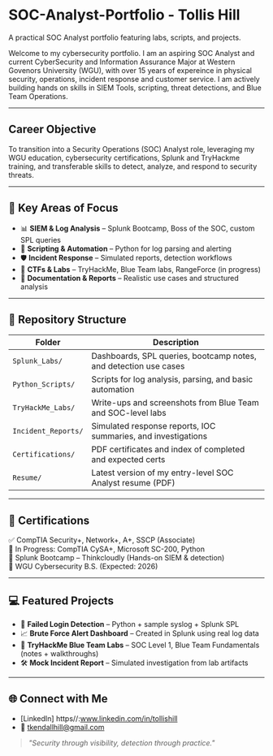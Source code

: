 # SOC-Analyst-Portfolio - Tollis Hill
A practical SOC Analyst portfolio featuring labs, scripts, and projects.

Welcome to my cybersecurity portfolio. I am an aspiring SOC Analyst and current CyberSecurity and Information Assurance Major at Western Govenors University (WGU), with over 15 years of expereince in physical security, operations, incident response and customer service. I am actively building hands on skills in SIEM Tools, scripting, threat detections, and Blue Team Operations.

---

## Career Objective
To transition into a Security Operations (SOC) Analyst role, leveraging my WGU education, cybersecurity certifications, Splunk and TryHackme training, and transferable skills to detect, analyze, and respond to security threats.

---

## 🔧 Key Areas of Focus

- 📊 **SIEM & Log Analysis** – Splunk Bootcamp, Boss of the SOC, custom SPL queries
- 🐍 **Scripting & Automation** – Python for log parsing and alerting
- 🛡️ **Incident Response** – Simulated reports, detection workflows
- 🧪 **CTFs & Labs** – TryHackMe, Blue Team labs, RangeForce (in progress)
- 📁 **Documentation & Reports** – Realistic use cases and structured analysis

---

## 📁 Repository Structure

| Folder              | Description |
|---------------------|-------------|
| `Splunk_Labs/`      | Dashboards, SPL queries, bootcamp notes, and detection use cases |
| `Python_Scripts/`   | Scripts for log analysis, parsing, and basic automation |
| `TryHackMe_Labs/`   | Write-ups and screenshots from Blue Team and SOC-level labs |
| `Incident_Reports/` | Simulated response reports, IOC summaries, and investigations |
| `Certifications/`   | PDF certificates and index of completed and expected certs |
| `Resume/`           | Latest version of my entry-level SOC Analyst resume (PDF) |

---

## 🧾 Certifications

✅ CompTIA Security+, Network+, A+, SSCP (Associate)  
🔄 In Progress: CompTIA CySA+, Microsoft SC-200, Python  
🎯 Splunk Bootcamp – Thinkcloudly (Hands-on SIEM & detection)  
🧠 WGU Cybersecurity B.S. (Expected: 2026)


---

## 💻 Featured Projects

- 🧠 **Failed Login Detection** – Python + sample syslog + Splunk SPL
- 📈 **Brute Force Alert Dashboard** – Created in Splunk using real log data
- 📓 **TryHackMe Blue Team Labs** – SOC Level 1, Blue Team Fundamentals (notes + walkthroughs)
- 🛠️ **Mock Incident Report** – Simulated investigation from lab artifacts

---

## 🌐 Connect with Me

- [LinkedIn] https//:www.linkedin.com/in/tollishill 
- 📧 tkendallhill@gmail.com  

> *"Security through visibility, detection through practice."*


